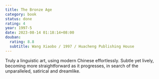 ```yaml
---
title: The Bronze Age
category: book
status: done
rating: 4
year: 1997-5
date: 2023-08-14 01:18:14+08:00
douban:
  rating: 8.8
  subtitle: Wang Xiaobo / 1997 / Huacheng Publishing House
---
```


Truly a linguistic art, using modern Chinese effortlessly. Subtle yet lively, becoming more straightforward as it progresses, in search of the unparalleled, satirical and dreamlike.

